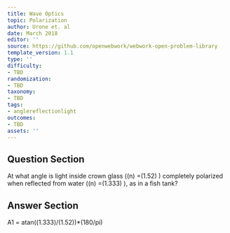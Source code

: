 ```yaml
---
title: Wave Optics
topic: Polarization
author: Urone et. al
date: March 2018
editor: ''
source: https://github.com/openwebwork/webwork-open-problem-library
template_version: 1.1
type: ''
difficulty:
- TBD
randomization:
- TBD
taxonomy:
- TBD
tags:
- anglereflectionlight
outcomes:
- TBD
assets: ''
---
```


## Question Section 

At what angle is light inside crown glass ((n) =(1.52) ) completely polarized when reflected from water ((n) =(1.333) ), as in a fish tank?



## Answer Section

A1 = atan((1.333)/(1.52))*(180/pi)